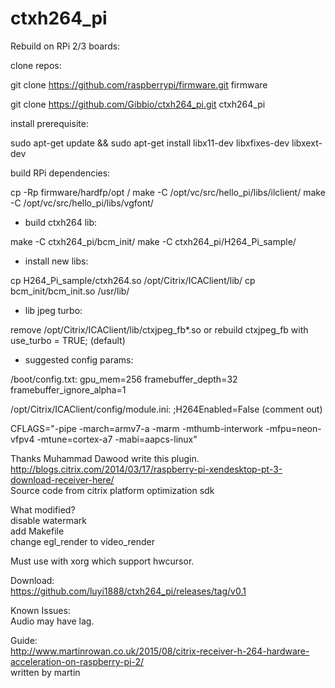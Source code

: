 # ctxh264_pi

Rebuild on RPi 2/3 boards:

clone repos:

git clone https://github.com/raspberrypi/firmware.git firmware

git clone https://github.com/Gibbio/ctxh264_pi.git ctxh264_pi


install prerequisite:

sudo apt-get update && sudo apt-get install libx11-dev libxfixes-dev libxext-dev


build RPi dependencies:

cp -Rp firmware/hardfp/opt /
make -C /opt/vc/src/hello_pi/libs/ilclient/
make -C /opt/vc/src/hello_pi/libs/vgfont/

- build ctxh264 lib:

make -C ctxh264_pi/bcm_init/
make -C ctxh264_pi/H264_Pi_sample/

- install new libs:

cp H264_Pi_sample/ctxh264.so /opt/Citrix/ICAClient/lib/
cp bcm_init/bcm_init.so /usr/lib/

- lib jpeg turbo:

remove /opt/Citrix/ICAClient/lib/ctxjpeg_fb*.so
or rebuild ctxjpeg_fb with use_turbo = TRUE; (default)

- suggested config params:

/boot/config.txt:
gpu_mem=256
framebuffer_depth=32
framebuffer_ignore_alpha=1

/opt/Citrix/ICAClient/config/module.ini:
;H264Enabled=False (comment out)


CFLAGS="-pipe -march=armv7-a -marm -mthumb-interwork -mfpu=neon-vfpv4 -mtune=cortex-a7 -mabi=aapcs-linux"



Thanks Muhammad Dawood write this plugin.  
http://blogs.citrix.com/2014/03/17/raspberry-pi-xendesktop-pt-3-download-receiver-here/  
Source code from citrix platform optimization sdk

What modified?  
disable watermark  
add Makefile  
change egl_render to video_render

Must use with xorg which support hwcursor.

Download:  
https://github.com/luyi1888/ctxh264_pi/releases/tag/v0.1  

Known Issues:  
Audio may have lag.

Guide:  
http://www.martinrowan.co.uk/2015/08/citrix-receiver-h-264-hardware-acceleration-on-raspberry-pi-2/  
written by martin

